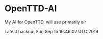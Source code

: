 # OpenTTD-AI
My AI for OpenTTD, will use primarily air

Latest backup: Sun Sep 15 16:49:02 UTC 2019
